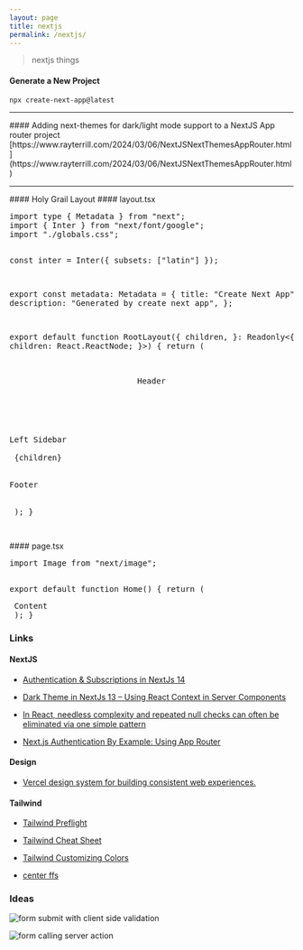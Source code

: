 ```yaml
---
layout: page
title: nextjs
permalink: /nextjs/
---
```


> nextjs things

#### Generate a New Project
```
npx create-next-app@latest
```
<hr />
#### Adding next-themes for dark/light mode support to a NextJS App router project
[https://www.rayterrill.com/2024/03/06/NextJSNextThemesAppRouter.html](https://www.rayterrill.com/2024/03/06/NextJSNextThemesAppRouter.html)
<hr />
#### Holy Grail Layout
#### layout.tsx
<pre class="code">
import type { Metadata } from "next";
import { Inter } from "next/font/google";
import "./globals.css";

const inter = Inter({ subsets: ["latin"] });

export const metadata: Metadata = {
  title: "Create Next App",
  description: "Generated by create next app",
};

export default function RootLayout({
  children,
}: Readonly<{
  children: React.ReactNode;
}>) {
  return (
    <html lang="en">
      <body className={inter.className}>
        <div className="h-screen flex flex-col">
          <header className="h-16 flex items-center p-8">
            Header
          </header>
          <div className="flex-1 flex flex-col sm:flex-row">
            <aside className="bg-green-600 sm:w-32 p-2">Left Sidebar</aside>
            <main className="flex-1 p-2">
            {children}
            </main>
          </div>
          <footer className="bg-red-600 p-2">Footer</footer>
        </div>
      </body>
    </html>
  );
}

</pre>
#### page.tsx
<pre class="code">
import Image from "next/image";

export default function Home() {
  return (
    <div>
      Content
    </div>
  );
}
</pre>

### Links
#### NextJS

* [Authentication & Subscriptions in NextJs 14](https://www.youtube.com/watch?v=vi9VhhMFpWI)

* [Dark Theme in NextJs 13 – Using React Context in Server Components](https://www.youtube.com/watch?v=RTAJ-enfums)

* [In React, needless complexity and repeated null checks can often be eliminated via one simple pattern](https://x.com/housecor/status/1766098430466670908?s=20)

* [Next.js Authentication By Example: Using App Router](https://developer.auth0.com/resources/guides/web-app/nextjs/basic-authentication)

#### Design

* [Vercel design system for building consistent web experiences.](https://vercel.com/geist/introduction)

#### Tailwind

* [Tailwind Preflight](https://tailwindcss.com/docs/preflight)

* [Tailwind Cheat Sheet](https://nerdcave.com/tailwind-cheat-sheet)

* [Tailwind Customizing Colors](https://tailwindcss.com/docs/customizing-colors)

* [center ffs](https://x.com/thekitze/status/1769315165428969506?s=20)

### Ideas
![form submit with client side validation](https://github.com/rayterrill/tacticalnerdery.com/assets/4378762/9fc86e58-daca-4121-b1f3-5d4f3d83dc4c)

![form calling server action](https://github.com/rayterrill/tacticalnerdery.com/assets/4378762/345acf8b-9148-4a37-98de-334358f27b85)

